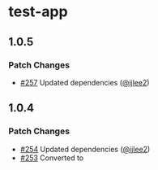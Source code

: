 # test-app

## 1.0.5

### Patch Changes

- [#257](https://github.com/ijlee2/ember-container-query/pull/257) Updated dependencies ([@ijlee2](https://github.com/ijlee2))

## 1.0.4

### Patch Changes

- [#254](https://github.com/ijlee2/ember-container-query/pull/254) Updated dependencies ([@ijlee2](https://github.com/ijlee2))
- [#253](https://github.com/ijlee2/ember-container-query/pull/253) Converted <ContainerQuery> to <template> tag component ([@NullVoxPopuli](https://github.com/NullVoxPopuli))

## 1.0.3

### Patch Changes

- [#252](https://github.com/ijlee2/ember-container-query/pull/252) Updated dependencies ([@ijlee2](https://github.com/ijlee2))
- [#251](https://github.com/ijlee2/ember-container-query/pull/251) Simplified lint configurations ([@ijlee2](https://github.com/ijlee2))

## 1.0.2

### Patch Changes

- [#250](https://github.com/ijlee2/ember-container-query/pull/250) Updated eslint to v9 ([@ijlee2](https://github.com/ijlee2))
- [#249](https://github.com/ijlee2/ember-container-query/pull/249) Updated dependencies ([@ijlee2](https://github.com/ijlee2))

## 1.0.1

### Patch Changes

- [#248](https://github.com/ijlee2/ember-container-query/pull/248) Updated dependencies ([@ijlee2](https://github.com/ijlee2))

## 1.0.0

### Major Changes

- [#242](https://github.com/ijlee2/ember-container-query/pull/242) Made package version independent ([@ijlee2](https://github.com/ijlee2))

### Patch Changes

- [#243](https://github.com/ijlee2/ember-container-query/pull/243) Updated development dependencies ([@ijlee2](https://github.com/ijlee2))
- [#245](https://github.com/ijlee2/ember-container-query/pull/245) Made pnpm settings stricter ([@ijlee2](https://github.com/ijlee2))
- [#246](https://github.com/ijlee2/ember-container-query/pull/246) Updated development dependencies ([@ijlee2](https://github.com/ijlee2))
